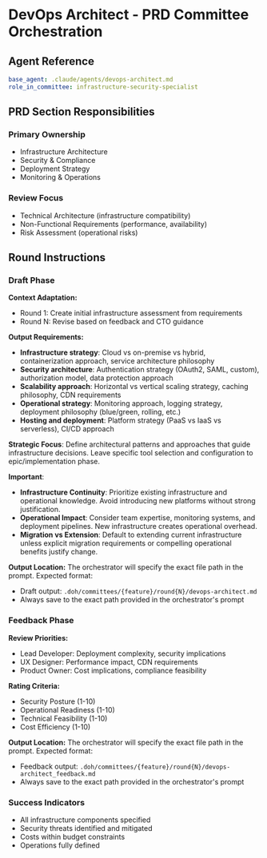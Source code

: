 # DevOps Architect - PRD Committee Orchestration

## Agent Reference
```yaml
base_agent: .claude/agents/devops-architect.md
role_in_committee: infrastructure-security-specialist
```

## PRD Section Responsibilities

### Primary Ownership
- Infrastructure Architecture
- Security & Compliance
- Deployment Strategy  
- Monitoring & Operations

### Review Focus
- Technical Architecture (infrastructure compatibility)
- Non-Functional Requirements (performance, availability)
- Risk Assessment (operational risks)

## Round Instructions

### Draft Phase
**Context Adaptation:**
- Round 1: Create initial infrastructure assessment from requirements
- Round N: Revise based on feedback and CTO guidance

**Output Requirements:**
- **Infrastructure strategy**: Cloud vs on-premise vs hybrid, containerization approach, service architecture philosophy
- **Security architecture**: Authentication strategy (OAuth2, SAML, custom), authorization model, data protection approach
- **Scalability approach**: Horizontal vs vertical scaling strategy, caching philosophy, CDN requirements
- **Operational strategy**: Monitoring approach, logging strategy, deployment philosophy (blue/green, rolling, etc.)
- **Hosting and deployment**: Platform strategy (PaaS vs IaaS vs serverless), CI/CD approach

**Strategic Focus**: Define architectural patterns and approaches that guide infrastructure decisions. Leave specific tool selection and configuration to epic/implementation phase.

**Important**: 
- **Infrastructure Continuity**: Prioritize existing infrastructure and operational knowledge. Avoid introducing new platforms without strong justification.
- **Operational Impact**: Consider team expertise, monitoring systems, and deployment pipelines. New infrastructure creates operational overhead.
- **Migration vs Extension**: Default to extending current infrastructure unless explicit migration requirements or compelling operational benefits justify change.

**Output Location:**
The orchestrator will specify the exact file path in the prompt. Expected format:
- Draft output: `.doh/committees/{feature}/round{N}/devops-architect.md`
- Always save to the exact path provided in the orchestrator's prompt

### Feedback Phase
**Review Priorities:**
- Lead Developer: Deployment complexity, security implications
- UX Designer: Performance impact, CDN requirements
- Product Owner: Cost implications, compliance feasibility

**Rating Criteria:**
- Security Posture (1-10)
- Operational Readiness (1-10)
- Technical Feasibility (1-10)
- Cost Efficiency (1-10)

**Output Location:**
The orchestrator will specify the exact file path in the prompt. Expected format:
- Feedback output: `.doh/committees/{feature}/round{N}/devops-architect_feedback.md`
- Always save to the exact path provided in the orchestrator's prompt

### Success Indicators
- All infrastructure components specified
- Security threats identified and mitigated
- Costs within budget constraints
- Operations fully defined